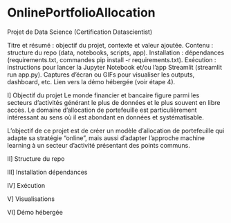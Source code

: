 # OnlinePortfolioAllocation
Projet de Data Science (Certification Datascientist)

Titre et résumé : objectif du projet, contexte et valeur ajoutée.
Contenu : structure du repo (data, notebooks, scripts, app).
Installation : dépendances (requirements.txt, commandes pip install -r requirements.txt).
Exécution : instructions pour lancer la Jupyter Notebook et/ou l’app Streamlit (streamlit run app.py).
Captures d’écran ou GIFs pour visualiser les outputs, dashboard, etc.
Lien vers la démo hébergée (voir étape 4).

I] Objectif du projet
Le monde financier et bancaire figure parmi les secteurs d’activités générant le plus de données et le plus souvent en libre accès. Le domaine d’allocation de portefeuille est particulièrement intéressant au sens où il est abondant en données et systématisable.

L’objectif de ce projet est de créer un modèle d’allocation de portefeuille qui adapte sa stratégie “online”, mais aussi d’adapter l’approche machine learning à un secteur d’activité présentant des points communs.


II] Structure du repo

III] Installation dépendances

IV] Exécution

V] Visualisations

VI] Démo hébergée
